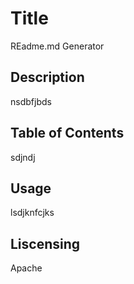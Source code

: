 # Title 
  REadme.md Generator
  ## Description
   nsdbfjbds
  ## Table of Contents
   sdjndj
  ## Usage 
  lsdjknfcjks
  ## Liscensing 
  Apache

